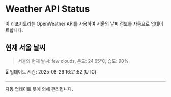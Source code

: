 
# Weather API Status

이 리포지토리는 OpenWeather API를 사용하여 서울의 날씨 정보를 자동으로 업데이트합니다.

## 현재 서울 날씨
> 서울의 현재 날씨: few clouds, 온도: 24.65°C, 습도: 90%

⏳ 업데이트 시간: 2025-08-26 16:21:52 (UTC)

---
자동 업데이트 봇에 의해 관리됩니다.
